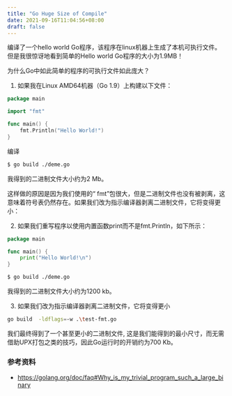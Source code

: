 ```yaml
---
title: "Go Huge Size of Compile"
date: 2021-09-16T11:04:56+08:00
draft: false
---
```


编译了一个hello world Go程序，该程序在linux机器上生成了本机可执行文件。但是我很惊讶地看到简单的Hello world Go程序的大小为1.9MB！

为什么Go中如此简单的程序的可执行文件如此庞大？



1. 如果我在Linux AMD64机器（Go 1.9）上构建以下文件：

```go
package main

import "fmt"

func main() {
    fmt.Println("Hello World!")
}

```

编译

```bash
$ go build ./deme.go
```

我得到的二进制文件大小约为2 Mb。

这样做的原因是因为我们使用的“ fmt”包很大，但是二进制文件也没有被剥离，这意味着符号表仍然存在。如果我们改为指示编译器剥离二进制文件，它将变得更小：


2. 如果我们重写程序以使用内置函数print而不是fmt.Println，如下所示：

```go
package main

func main() {
    print("Hello World!\n")
}

```

```bash
$ go build ./deme.go
```

我得到的二进制文件大小约为1200 kb。

3. 如果我们改为指示编译器剥离二进制文件，它将变得更小

```bash
go build  -ldflags=-w .\test-fmt.go 
```

我们最终得到了一个甚至更小的二进制文件, 这是我们能得到的最小尺寸，而无需借助UPX打包之类的技巧，因此Go运行时的开销约为700 Kb。

### 参考资料

- https://golang.org/doc/faq#Why_is_my_trivial_program_such_a_large_binary